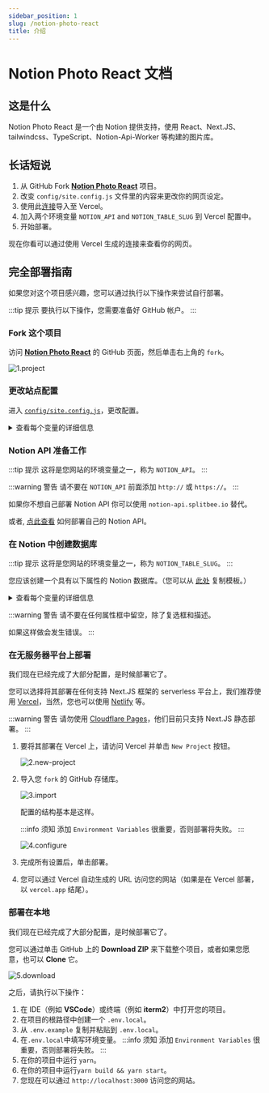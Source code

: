 ```yaml
---
sidebar_position: 1
slug: /notion-photo-react
title: 介绍
---
```


# Notion Photo React 文档

## 这是什么

Notion Photo React 是一个由 Notion 提供支持，使用 React、Next.JS、tailwindcss、TypeScript、Notion-Api-Worker 等构建的图片库。

## 长话短说

1. 从 GitHub Fork [**Notion Photo React**](https://github.com/okisdev/Notion-Photo-React) 项目。
2. 改变 `config/site.config.js` 文件里的内容来更改你的网页设定。
3. 使用此[连接](https://vercel.com/new/git/external?repository-url=https%3A%2F%2Fgithub.com%2FHarry-Yep%2FNotion-Photo-React)导入至 Vercel。
4. 加入两个环境变量 `NOTION_API` and `NOTION_TABLE_SLUG` 到 Vercel 配置中。
5. 开始部署。

现在你看可以通过使用 Vercel 生成的连接来查看你的网页。

## 完全部署指南

如果您对这个项目感兴趣，您可以通过执行以下操作来尝试自行部署。

:::tip 提示
要执行以下操作，您需要准备好 GitHub 帐户。
:::

### Fork 这个项目

访问 [**Notion Photo React**](https://github.com/okisdev/Notion-Photo-React) 的 GitHub 页面，然后单击右上角的 `fork`。

![1.project](/docs/notion-photo-react/intro/1.project.png)

### 更改站点配置

进入 [`config/site.config.js`](https://github.com/okisdev/Notion-Photo-React/blob/main/config/site.config.js)，更改配置。

<details>
  <summary>查看每个变量的详细信息</summary>

```js
module.exports = {
    global: {
        author: 'Harry Yep', // Photo Gallery 作者
        site: {
            name: 'Notion Photo React Example', // Photo Gallery 标题
            description: 'Photo Gallery built with Notion, React, Next.js, tailwindcss, TypeScript, Notion-Api-Worker and more.', // Photo Gallery 描述
            url: 'https://npr.okis.dev/', // The Photo Gallery URL
            banner_img: `https://cdn.harrly.com/project/GitHub/Notion-Photo-React/img/Notion-Photo-React.Banner.png`, // The Photo Gallery Open Graph image
            language: [
                // The supported language of the Blog (Not recommand to change, only support **简体中文** and **British England** so far)
                {
                    name: 'British English', // The language name (Default is **British English**)
                    code: 'en-GB', // The language code, this is related the URL you visited. For example, `blog.example.com/zh-CN` stand for **简体中文** of the blog.
                },
                {
                    name: 'Simplified Chinese',
                    code: 'zh-CN',
                },
            ],
        },
        content: {
            header: {
                description: `...`, // The description of the Photo Gallery, which will be shown on the header of the page. JSX supported.
            },
            license: {
                name: 'CC BY-NC-SA 4.0', // The License Name
                url: 'https://creativecommons.org/licenses/by-nc-sa/4.0/', // The License agreement URL
            },
        },
        analytics: {
            google: '', // The Google Analytics UA Code
            splitbee: 'O1KKIQNSGP18', // The Splitbee Analytics Code
        },
    },
};
```

</details>

### Notion API 准备工作

:::tip 提示
这将是您网站的环境变量之一，称为 `NOTION_API`。
:::

:::warning 警告
请不要在 `NOTION_API` 前面添加 `http://` 或 `https://`。
:::

如果你不想自己部署 Notion API 你可以使用 `notion-api.splitbee.io` 替代。

或者, [点此查看](https://github.com/splitbee/notion-api-worker) 如何部署自己的 Notion API。

### 在 Notion 中创建数据库

:::tip 提示
这将是您网站的环境变量之一，称为 `NOTION_TABLE_SLUG`。
:::

您应该创建一个具有以下属性的 Notion 数据库。（您可以从 [此处](https://harrly.notion.site/d04d7d2efc9a4e79a3c98d7d4c9e8fc9) 复制模板。）

<details>
  <summary>查看每个变量的详细信息</summary>

```
title: Title
location: Select
published: Checkbox
date: Date
slug: Text
url: URL (Your photo image url)
```

</details>

:::warning 警告
请不要在任何属性框中留空，除了复选框和描述。

如果这样做会发生错误。
:::

### 在无服务器平台上部署

我们现在已经完成了大部分配置，是时候部署它了。

您可以选择将其部署在任何支持 Next.JS 框架的 serverless 平台上，我们推荐使用 [Vercel](https://vercel.com)，当然，您也可以使用 [Netlify](https://www.netlify.com/) 等。

:::warning 警告
请勿使用 [Cloudflare Pages](https://pages.cloudflare.com/)，他们目前只支持 Next.JS 静态部署。
:::

1. 要将其部署在 Vercel 上，请访问 Vercel 并单击 `New Project` 按钮。

    ![2.new-project](/docs/notion-photo-react/intro/2.new-project.png)

2. 导入您 `fork` 的 GitHub 存储库。

    ![3.import](/docs/notion-photo-react/intro/3.import.png)

    配置的结构基本是这样。

    :::info 须知
    添加 `Environment Variables` 很重要，否则部署将失败。
    :::

    ![4.configure](/docs/notion-photo-react/intro/4.configure.png)

3. 完成所有设置后，单击部署。

4. 您可以通过 Vercel 自动生成的 URL 访问您的网站（如果是在 Vercel 部署，以 `vercel.app` 结尾）。

### 部署在本地

我们现在已经完成了大部分配置，是时候部署它了。

您可以通过单击 GitHub 上的 **Download ZIP** 来下载整个项目，或者如果您愿意，也可以 **Clone** 它。

![5.download](/docs/notion-photo-react/intro/5.download.png)

之后，请执行以下操作：

1. 在 IDE（例如 **VSCode**）或终端（例如 **iterm2**）中打开您的项目。
2. 在项目的根路径中创建一个 `.env.local`。
3. 从 `.env.example` 复制并粘贴到 `.env.local`。
4. 在`.env.local`中填写环境变量。
   :::info 须知
   添加 `Environment Variables` 很重要，否则部署将失败。
   :::
5. 在你的项目中运行 `yarn`。
6. 在你的项目中运行`yarn build && yarn start`。
7. 您现在可以通过 `http://localhost:3000` 访问您的网站。
